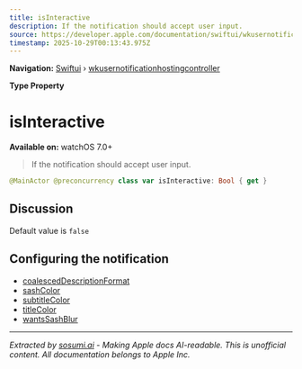 ```yaml
---
title: isInteractive
description: If the notification should accept user input.
source: https://developer.apple.com/documentation/swiftui/wkusernotificationhostingcontroller/isinteractive
timestamp: 2025-10-29T00:13:43.975Z
---
```


**Navigation:** [Swiftui](/documentation/swiftui) › [wkusernotificationhostingcontroller](/documentation/swiftui/wkusernotificationhostingcontroller)

**Type Property**

# isInteractive

**Available on:** watchOS 7.0+

> If the notification should accept user input.

```swift
@MainActor @preconcurrency class var isInteractive: Bool { get }
```

## Discussion

Default value is `false`

## Configuring the notification

- [coalescedDescriptionFormat](/documentation/swiftui/wkusernotificationhostingcontroller/coalesceddescriptionformat)
- [sashColor](/documentation/swiftui/wkusernotificationhostingcontroller/sashcolor)
- [subtitleColor](/documentation/swiftui/wkusernotificationhostingcontroller/subtitlecolor)
- [titleColor](/documentation/swiftui/wkusernotificationhostingcontroller/titlecolor)
- [wantsSashBlur](/documentation/swiftui/wkusernotificationhostingcontroller/wantssashblur)

---

*Extracted by [sosumi.ai](https://sosumi.ai) - Making Apple docs AI-readable.*
*This is unofficial content. All documentation belongs to Apple Inc.*
